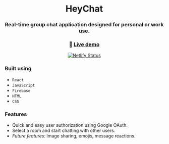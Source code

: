 <div align="center">

# HeyChat

### Real-time group chat application designed for personal or work use.

### 🔗 [**Live demo**](https://genuine-selkie-013800.netlify.app/)

[![Netlify Status](https://api.netlify.com/api/v1/badges/776e1bd7-5d1a-4bb2-97cd-955bf55f3556/deploy-status)](https://app.netlify.com/sites/genuine-selkie-013800/deploys)

</div>

### Built using

- `React`
- `JavaScript`
- `Firebase`
- `HTML`
- `CSS`

### Features

- Quick and easy user authorization using Google OAuth.
- Select a room and start chatting with other users.
- *Future features:* Image sharing, emojis, message reactions.